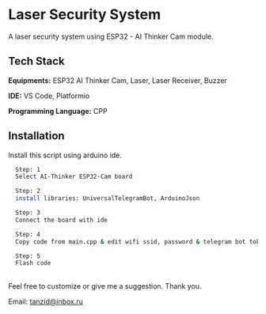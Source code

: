 
# Laser Security System

A laser security system using ESP32 - AI Thinker Cam module.




## Tech Stack

**Equipments:** ESP32 AI Thinker Cam, Laser, Laser Receiver, Buzzer

**IDE:** VS Code, Platformio

**Programming Language:** CPP


## Installation

Install this script using arduino ide.

```bash
  Step: 1
  Select AI-Thinker ESP32-Cam board
```
```bash
  Step: 2
  install libraries: UniversalTelegramBot, ArduinoJson
```
```bash
  Step: 3
  Connect the board with ide
```
```bash
  Step: 4
  Copy code from main.cpp & edit wifi ssid, password & telegram bot token, chat id
```
```bash
  Step: 5
  Flash code
```
##
Feel free to customize or give me a suggestion. Thank you.

Email: tanzid@inbox.ru

